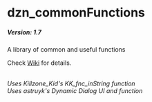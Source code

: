 # dzn_commonFunctions
##### Version: 1.7
A library of common and useful functions

Check [Wiki](https://github.com/10Dozen/dzn_commonFunctions/wiki/Common-Functions) for details.


<br/>*Uses Killzone_Kid's KK_fnc_inString function*
<br/>*Uses astruyk's Dynamic Dialog UI and function*
